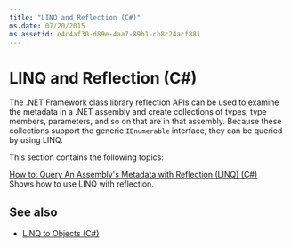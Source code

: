 ```yaml
---
title: "LINQ and Reflection (C#)"
ms.date: 07/20/2015
ms.assetid: e4c4af30-d89e-4aa7-89b1-cb8c24acf881
---
```

# LINQ and Reflection (C#)
The .NET Framework class library reflection APIs can be used to examine the metadata in a .NET assembly and create collections of types, type members, parameters, and so on that are in that assembly. Because these collections support the generic `IEnumerable` interface, they can be queried by using LINQ.  
  
 This section contains the following topics:  
  
 [How to: Query An Assembly's Metadata with Reflection (LINQ) (C#)](../../../../csharp/programming-guide/concepts/linq/how-to-query-an-assembly-s-metadata-with-reflection-linq.md)  
 Shows how to use LINQ with reflection.  
  
## See also

- [LINQ to Objects (C#)](../../../../csharp/programming-guide/concepts/linq/linq-to-objects.md)
